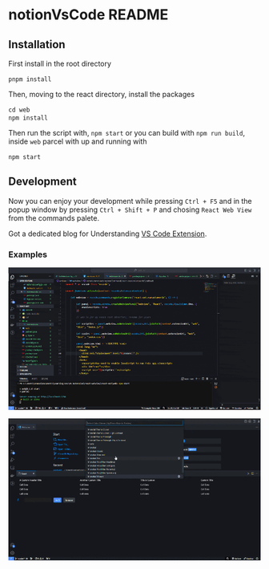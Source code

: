 # notionVsCode README

## Installation

First install in the root directory

```
pnpm install
```
Then, moving to the react directory, install the packages

```
cd web
npm install
```

Then run the script with, `npm start` or you can build with `npm run build`, inside `web` parcel with up and running with

```
npm start
```

## Development

Now you can enjoy your development while pressing `Ctrl + F5` and in the popup window by pressing `Ctrl + Shift + P` and chosing `React Web View` from the commands palete.

Got a dedicated blog for Understanding [VS Code Extension](https://dev.to/rakshit47/create-vs-code-extension-with-react-typescript-tailwind-1ba6).

### Examples

![VS Code React Extention Banner](/images/result.gif)

![VS Code React Extention Banner](/images/theme.gif)

